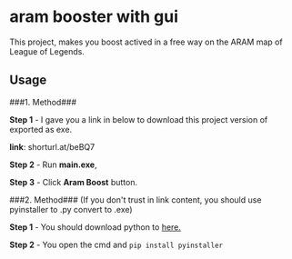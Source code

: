 # aram booster with gui

This project, makes you boost actived in a free way on the ARAM map of League of Legends.

## Usage

###1. Method###

**Step 1** - I gave you a link in below to download this project version of exported as exe.

**link**: shorturl.at/beBQ7

**Step 2** - Run **main.exe**,

**Step 3** - Click **Aram Boost** button.

###2. Method### (If you don't trust in link content, you should use pyinstaller to .py convert to .exe)

**Step 1** - You should download python to [here.](https://www.python.org/downloads/)

**Step 2** - You open the cmd and ```pip install pyinstaller```


